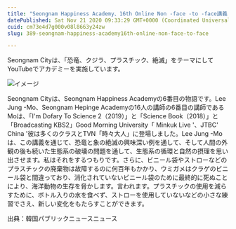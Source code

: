 ```yaml
---
title: "Seongnam Happiness Academy、16th Online Non -face -to -face講義「恐竜、クジラ、プラスチック、絶滅」"
datePublished: Sat Nov 21 2020 09:33:29 GMT+0000 (Coordinated Universal Time)
cuid: cm73e4d7g000v08l8663y24zw
slug: 389-seongnam-happiness-academy16th-online-non-face-to-face

---
```



Seongnam Cityは、「恐竜、クジラ、プラスチック、絶滅」をテーマにしてYouTubeでアカデミーを実施しています。

![イメージ](https://cdn.hashnode.com/res/hashnode/image/upload/v1739454201608/b09a85ed-042b-442d-a24c-0fc3cab66559.jpeg)

Seongnam Cityは、Seongnam Happiness Academyの6番目の物語です。Lee Jung -Mo、Seongnam Hepinge Academyの16人の講師の6番目の講師であるMoは、「I'm Dofary To Science 2（2019）」と「Science Book（2018）」と「Broadcasting KBS2」Good Morning University「 Minkuk Live '、JTBC' China '彼は多くのクラスとTVN「時々大人」に登場しました。Lee Jung -Moは、この講義を通じて、恐竜と象の絶滅の興味深い例を通して、そして人間の外観の後も続いた生態系の破壊の問題を通して、生態系の循環と自然の摂理を思い出させます。私はそれをするつもりです。さらに、ビニール袋やストローなどのプラスチックの廃棄物は故障するのに何百年もかかり、ウミガメはクラゲのビニール袋と間違っており、消化されていないビニール袋のために最終的に死ぬことにより、海洋動物の生存を脅かします。言われます。プラスチックの使用を減らすために、ボトル入りの水を食べず、ストローを使用していないなどの小さな練習でさえ、新しい変化をもたらすことができます。

出典：韓国パブリックニュースニュース